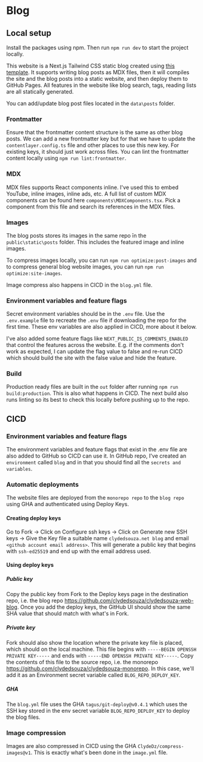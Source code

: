 # Blog

## Local setup

Install the packages using npm. Then run `npm run dev` to start the project locally.

This website is a Next.js Tailwind CSS static blog created using [this template](https://github.com/timlrx/tailwind-nextjs-starter-blog). It supports writing blog posts as MDX files, then it will compiles the site and the blog posts into a static website, and then deploy them to GitHub Pages. All features in the website like blog search, tags, reading lists are all statically generated.

You can add/update blog post files located in the `data\posts` folder.

### Frontmatter

Ensure that the frontmatter content structure is the same as other blog posts. We can add a new frontmatter key but for that we have to update the `contentlayer.config.ts` file and other places to use this new key. For existing keys, it should just work across files. You can lint the frontmatter content locally using `npm run lint:frontmatter`.

### MDX

MDX files supports React components inline. I've used this to embed YouTube, inline images, inline ads, etc. A full list of custom MDX components can be found here `components\MDXComponents.tsx`. Pick a component from this file and search its references in the MDX files.

### Images

The blog posts stores its images in the same repo īn the `public\static\posts` folder. This includes the featured image and inline images.

To compress images locally, you can run `npm run optimize:post-images` and to compress general blog website images, you can run `npm run optimize:site-images`.

Image compress also happens in CICD in the `blog.yml` file.

### Environment variables and feature flags

Secret environment variables should be in the `.env` file. Use the `.env.example` file to recreate the `.env` file if downloading the repo for the first time. These env variables are also applied in CICD, more about it below.

I've also added some feature flags like `NEXT_PUBLIC_IS_COMMENTS_ENABLED` that control the features across the website. E.g. if the comments don't work as expected, I can update the flag value to false and re-run CICD which should build the site with the false value and hide the feature.

### Build

Production ready files are built in the `out` folder after running `npm run build:production`. This is also what happens in CICD. The next build also runs linting so its best to check this locally before pushing up to the repo.

## CICD

### Environment variables and feature flags

The environment variables and feature flags that exist in the .env file are also added to GitHub so CICD can use it. In GitHub repo, I've created an `environment` called `blog` and in that you should find all the `secrets and variables`.

### Automatic deployments

The website files are deployed from the `monorepo repo` to the `blog repo` using GHA and authenticated using Deploy Keys.

#### Creating deploy keys

Go to Fork -> Click on Configure ssh keys -> Click on Generate new SSH keys -> Give the Key file a suitable name `clydedsouza.net blog` and email `<github account email address>`. This will generate a public key that begins with `ssh-ed25519` and end up with the email address used.

#### Using deploy keys

##### Public key

Copy the public key from Fork to the Deploy keys page in the destination repo, i.e. the blog repo https://github.com/clydedsouza/clydedsouza-web-blog. Once you add the deploy keys, the GitHub UI should show the same SHA value that should match with what's in Fork.

##### Private key

Fork should also show the location where the private key file is placed, which should on the local machine. This file begins with `-----BEGIN OPENSSH PRIVATE KEY-----` and ends with `-----END OPENSSH PRIVATE KEY-----`. Copy the contents of this file to the source repo, i.e. the monorepo https://github.com/clydedsouza/clydedsouza-monorepo. In this case, we'll add it as an Environment secret variable called `BLOG_REPO_DEPLOY_KEY`.

##### GHA

The `blog.yml` file uses the GHA `tagus/git-deploy@v0.4.1` which uses the SSH key stored in the env secret variable `BLOG_REPO_DEPLOY_KEY` to deploy the blog files.

### Image compression

Images are also compressed in CICD using the GHA `ClydeDz/compress-images@v1`. This is exactly what's been done in the `image.yml` file.
